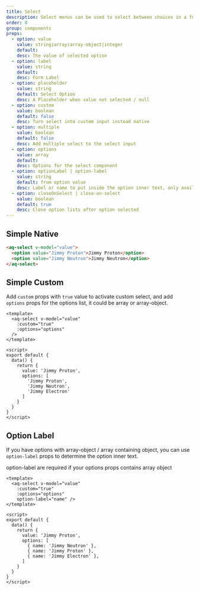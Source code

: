 ```yaml
---
title: Select
description: Select menus can be used to select between choices in a form
order: 8
group: components
props:
  - option: value
    value: string|array|array-object|integer
    default:
    desc: The value of selected option
  - option: label
    value: string
    default:
    desc: Form Label
  - option: placeholder
    value: string
    default: Select Option
    desc: A Placeholder when value not selected / null
  - option: custom
    value: boolean
    default: false
    desc: Turn select into custom input instead native
  - option: multiple
    value: boolean
    default: false
    desc: Add multiple select to the select input
  - option: options
    value: array
    default:
    desc: Options for the select component
  - option: optionLabel | option-label
    value: string
    default: from option value
    desc: Label or name to put inside the option inner text, only available for array-object
  - option: closeOnSelect | close-on-select
    value: boolean
    default: true
    desc: Close option lists after option selected
---
```


## Simple Native

<example-select section="native"></example-select>

```html
<aq-select v-model="value">
  <option value="Jimmy Proton">Jimmy Proton</option>
  <option value="Jimmy Neutron">Jimmy Neutron</option>
</aq-select>
```

## Simple Custom
Add `custom` props with `true` value to activate custom select, and add `options` props for the options list, it could be array or array-object.

<example-select section="custom"></example-select>

```vue
<template>
  <aq-select v-model="value"
    :custom="true"
    :options="options"
  />
</template>

<script>
export default {
  data() {
    return {
      value: 'Jimmy Proton',
      options: [
        'Jimmy Proton',
        'Jimmy Neutron',
        'Jimmy Electron'
      ]
    }
  }
}
</script>
```
## Option Label
If you have options with array-object / array containing object, you can use `option-label` props to determine the option inner text.

<div class="mb-4">
  <aq-alert type="warning">
    option-label are required if your options props contains array object
  </aq-alert>
</div>

<example-select section="optionLabel"></example-select>

```vue
<template>
  <aq-select v-model="value"
    :custom="true"
    :options="options"
    option-label="name" />
</template>

<script>
export default {
  data() {
    return {
      value: 'Jimmy Proton',
      options: [
        { name: 'Jimmy Neutron' },
        { name: 'Jimmy Proton' },
        { name: 'Jimmy Electron' },
      ]
    }
  }
}
</script>
```